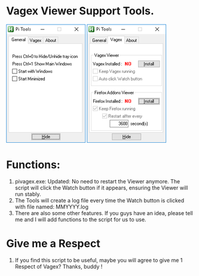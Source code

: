 # Vagex Viewer Support Tools.
![Pi Tools](https://github.com/314pi/vagex/blob/master/pitool1.png)
![Pi Tools](https://github.com/314pi/vagex/blob/master/pitool2.png)
# Functions:
1. pivagex.exe:
    Updated: No need to restart the Viewer anymore. The script will click the Watch button if it appears, ensuring the Viewer will run stably.
2. The Tools will create a log file every time the Watch button is clicked with file named: MMYYYY.log
3. There are also some other features. If you guys have an idea, please tell me and I will add functions to the script for us to use.
# Give me a Respect
1. If you find this script to be useful, maybe you will agree to give me 1 Respect of Vagex? Thanks, buddy !
